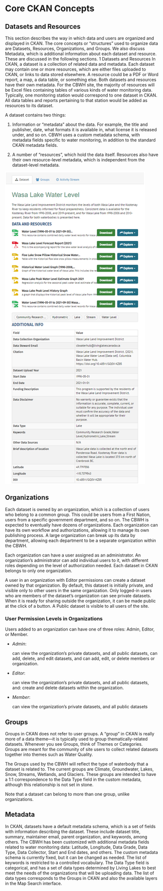 # Core CKAN Concepts

## Datasets and Resources
This section describes the way in which data and users are organized and displayed in CKAN.  The core concepts or “structures” 
used to organize data are Datasets, Resources, Organizations, and Groups. We also discuss Metadata, which is additional 
information about each dataset and resource.  These are discussed in the following sections. 1 Datasets and Resources In 
CKAN, a dataset is a collection of related data and metadata.  Each dataset may contain one or more resources, which are 
either files uploaded to CKAN, or links to data stored elsewhere.  A resource could be a PDF or Word report, a map, a 
data table, or something else.  Both datasets and resources have their own metadata.  For the CBWH site, the majority of
resources will be Excel files containing tables of various kinds of water monitoring data.  Typically, one monitoring 
station would correspond to one dataset in CKAN.  All data tables and reports pertaining to that station would be added 
as resources to its dataset. 

A dataset contains two things: 

1. Information or “metadata” about the data. For example, the title and publisher, date, what formats it is available in,
   what license it is released under, and so on.  CBWH uses a custom metadata schema, with metadata fields specific to 
   water monitoring, in addition to the standard CKAN metadata fields. 

2. A number of “resources”, which hold the data itself. Resources also have their own resource-level metadata, which is 
   independent from the dataset-level metadata.

![Datasets](/assets/dataset_view.png)

## Organizations
Each dataset is owned by an organization, which is a collection of users who belong to a common group.  This could be users 
from a First Nation, users from a specific government department, and so on.  The CBWH is expected to eventually have dozens 
of organizations. Each organization can have its own workflow and authorizations, allowing it to manage its own publishing 
process. A large organization can break up its data by department, allowing each department to be a separate organization 
within the CBWH.

Each organization can have a user assigned as an administrator. An organization’s administrator can add individual users 
to it, with different roles depending on the level of authorization needed.  Each dataset in CKAN belongs to only one organization.

A user in an organization with Editor permissions can create a dataset owned by that organization. By default, this dataset 
is initially private, and visible only to other users in the same organization.  Only logged-in users who are members of 
the dataset’s organization can see private datasets.  When it is ready for sharing outside the organization, it can be 
made public at the click of a button.  A Public dataset is visible to all users of the site.

### User Permission Levels in Organizations

Users added to an organization can have one of three roles:  Admin, Editor, or Member.

- *Admin*: 
  
    can view the organization’s private datasets, and all public datasets, can add, delete, and edit datasets, and 
  can add, edit, or delete members or organization.
  
  
- *Editor*:
    
    can view the organization’s private datasets, and all public datasets, and: create and delete datasets within the organization.

  
- *Member*: 

    can view the organization’s private datasets, and all public datasets

## Groups
Groups in CKAN does not refer to user groups.  A “group” in CKAN is really more of a data theme—it is typically used to 
group thematically-related datasets. Whenever you see Groups, think of Themes or Categories.  Groups are meant for the 
community of site users to collect related datasets together into themes such as Water Quality.

The Groups used by the CBWH will reflect the type of waterbody that a dataset is related to. The current groups are Climate, 
Groundwater, Lakes, Snow, Streams, Wetlands, and Glaciers. These groups are intended to have a 1:1 correspondence to the 
Data Type field in the custom metadata, although this relationship is not set in stone.


Note that a dataset can belong to more than one group, unlike organizations.

## Metadata
In CKAN, datasets have a default metadata schema, which is a set of fields with information describing the dataset. 
These include dataset title, summary, maintainer email, parent organization, and keywords, among others. 
The CBWH has been customized with additional metadata fields related to water monitoring data: Latitude, Longitude, Data 
Grade, Data Type, Data Collector, Start and End dates, and others.  The custom metadata schema is currently fixed, but it 
can be changed as needed. The list of keywords is restricted to a controlled vocabulary.  The Data Type field is categorical, 
and has a set of data types determined by Living Lakes to best meet the needs of the organizations that will be uploading data. 
The list of data types corresponds to the Groups in CKAN and also the available layers in the Map Search interface.

